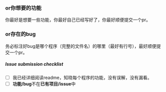 ### or你想要的功能

你最好是想要一些功能，你最好自己已经写好了，你最好顺便提交一个pr。

### or存在的bug

务必标注好bug是哪个程序（完整的文件名）的哪里（最好有行号），最好顺便提交一个pr。

##### Issue submission checklist

- [ ] 我已经详细阅读readme，知晓每个程序的功能，没有误解，没有漏看。
- [ ] **功能/bug**不在**已有项目/issue**中
